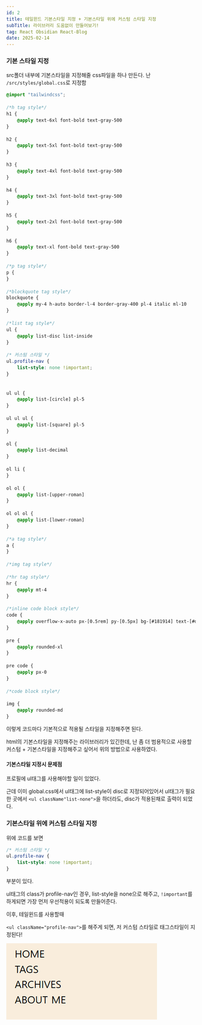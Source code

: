```yaml
---
id: 2
title: 테일윈드 기본스타일 지정 + 기본스타일 위에 커스텀 스타일 지정
subTitle: 라이브러리 도움없이 만들어보기!
tag: React Obsidian React-Blog 
date: 2025-02-14
---
```


### 기본 스타일 지정

src폴더 내부에 기본스타일을 지정해줄 css파일을 하나 만든다.
난 `/src/styles/global.css`로 지정함

```css
@import "tailwindcss";  
  
/*h tag style*/  
h1 {  
    @apply text-6xl font-bold text-gray-500  
}  
  
h2 {  
    @apply text-5xl font-bold text-gray-500  
}  
  
h3 {  
    @apply text-4xl font-bold text-gray-500  
}  
  
h4 {  
    @apply text-3xl font-bold text-gray-500  
}  
  
h5 {  
    @apply text-2xl font-bold text-gray-500  
}  
  
h6 {  
    @apply text-xl font-bold text-gray-500  
}  
  
/*p tag style*/  
p {  
}  
  
/*blockquote tag style*/  
blockquote {  
    @apply my-4 h-auto border-l-4 border-gray-400 pl-4 italic ml-10  
}  
  
/*list tag style*/  
ul {  
    @apply list-disc list-inside  
}  
  
/* 커스텀 스타일 */  
ul.profile-nav {  
    list-style: none !important;  
}  
  
  
ul ul {  
    @apply list-[circle] pl-5  
}  
  
ul ul ul {  
    @apply list-[square] pl-5  
}  
  
ol {  
    @apply list-decimal  
}  
  
ol li {  
}  
  
ol ol {  
    @apply list-[upper-roman]  
}  
  
ol ol ol {  
    @apply list-[lower-roman]  
}  
  
/*a tag style*/  
a {  
}  
  
/*img tag style*/  
  
/*hr tag style*/  
hr {  
    @apply mt-4  
}  
  
/*inline code block style*/  
code {  
    @apply overflow-x-auto px-[0.5rem] py-[0.5px] bg-[#181914] text-[#dccf8f] rounded-sm  
}  
  
pre {  
    @apply rounded-xl  
}  
  
pre code {  
    @apply px-0  
}  
  
/*code block style*/  
  
img {  
    @apply rounded-md  
}
```

이렇게 코드마다 기본적으로 적용될 스타일을 지정해주면 된다.

html의 기본스타일을 지정해주는 라이브러리가 있긴한데,
난 좀 더 범용적으로 사용할 커스텀 + 기본스타일을 지정해주고 싶어서 위의 방법으로 사용하였다.

#### 기본스타일 지정시 문제점

프로필에 ul태그를 사용해야할 일이 있었다.

근데 이미 global.css에서 ul태그에 list-style이 disc로 지정되어있어서
ul태그가 필요한 곳에서 `<ul className"list-none">`을 하더라도, disc가 적용된채로 출력이 되었다.

### 기본스타일 위에 커스텀 스타일 지정

위에 코드를 보면

```css
/* 커스텀 스타일 */  
ul.profile-nav {  
    list-style: none !important;  
}  
```

부분이 있다.

ul태그의 class가 profile-nav인 경우, list-style을 none으로 해주고, 
`!important`를 하게되면 가장 먼저 우선적용이 되도록 만들어준다.

이후, 테일윈드를 사용할때

`<ul className="profile-nav">`를 해주게 되면, 저 커스텀 스타일로 태그스타일이 지정된다!

![](src/posts/post_asset/custom%20on%20basic%20style.png)
